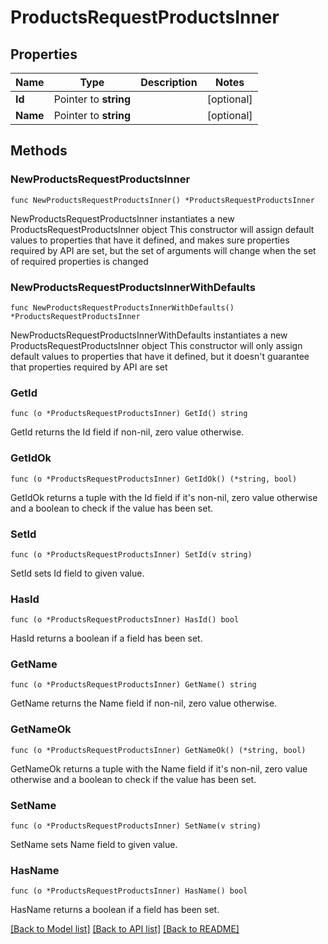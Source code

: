 # ProductsRequestProductsInner

## Properties

Name | Type | Description | Notes
------------ | ------------- | ------------- | -------------
**Id** | Pointer to **string** |  | [optional] 
**Name** | Pointer to **string** |  | [optional] 

## Methods

### NewProductsRequestProductsInner

`func NewProductsRequestProductsInner() *ProductsRequestProductsInner`

NewProductsRequestProductsInner instantiates a new ProductsRequestProductsInner object
This constructor will assign default values to properties that have it defined,
and makes sure properties required by API are set, but the set of arguments
will change when the set of required properties is changed

### NewProductsRequestProductsInnerWithDefaults

`func NewProductsRequestProductsInnerWithDefaults() *ProductsRequestProductsInner`

NewProductsRequestProductsInnerWithDefaults instantiates a new ProductsRequestProductsInner object
This constructor will only assign default values to properties that have it defined,
but it doesn't guarantee that properties required by API are set

### GetId

`func (o *ProductsRequestProductsInner) GetId() string`

GetId returns the Id field if non-nil, zero value otherwise.

### GetIdOk

`func (o *ProductsRequestProductsInner) GetIdOk() (*string, bool)`

GetIdOk returns a tuple with the Id field if it's non-nil, zero value otherwise
and a boolean to check if the value has been set.

### SetId

`func (o *ProductsRequestProductsInner) SetId(v string)`

SetId sets Id field to given value.

### HasId

`func (o *ProductsRequestProductsInner) HasId() bool`

HasId returns a boolean if a field has been set.

### GetName

`func (o *ProductsRequestProductsInner) GetName() string`

GetName returns the Name field if non-nil, zero value otherwise.

### GetNameOk

`func (o *ProductsRequestProductsInner) GetNameOk() (*string, bool)`

GetNameOk returns a tuple with the Name field if it's non-nil, zero value otherwise
and a boolean to check if the value has been set.

### SetName

`func (o *ProductsRequestProductsInner) SetName(v string)`

SetName sets Name field to given value.

### HasName

`func (o *ProductsRequestProductsInner) HasName() bool`

HasName returns a boolean if a field has been set.


[[Back to Model list]](../README.md#documentation-for-models) [[Back to API list]](../README.md#documentation-for-api-endpoints) [[Back to README]](../README.md)


